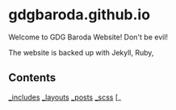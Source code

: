 # gdgbaroda.github.io
Welcome to GDG Baroda Website! Don't be evil!

The website is backed up with Jekyll, Ruby, 

## Contents
[_includes](https://github.com/snehpandya18/gdgbaroda.github.io/tree/master/_includes)
[_layouts](https://github.com/snehpandya18/gdgbaroda.github.io/tree/master/_layouts)
[_posts]()
[_scss]()
[_
